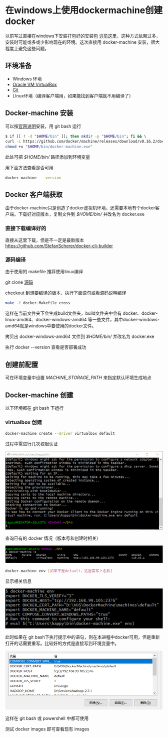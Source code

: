 # 在windows上使用dockermachine创建docker


以前写过直接在windows下安装打包好的安装包 [详见这里](https://wjhdec.github.io/post/2018-01-20-dockeronwin10/)，这种方式依赖过多，安装时可能或多或少影响现在的环境。这次直接用 docker-machine 安装，很大程度上避免这些问题。

<!-- more -->

## 环境准备

* Windows 环境
* [Oracle VM VirtualBox](<https://www.virtualbox.org/>)
* [Git](<https://git-scm.com/>)
* LInux环境（编译客户端用，如果能找到客户端就不用编译了）

## Docker-machine 安装

可以按[官网说明](https://docs.docker.com/machine/install-machine/)安装，用 git bash 运行

```bash
$ if [[ ! -d "$HOME/bin" ]]; then mkdir -p "$HOME/bin"; fi && \
curl -L https://github.com/docker/machine/releases/download/v0.16.2/docker-machine-Windows-x86_64.exe > "$HOME/bin/docker-machine.exe" && \
chmod +x "$HOME/bin/docker-machine.exe"
```

此处可把 *$HOME/bin/* 路径添加到环境变量

用下面方法查看是否可用

```bash
docker-machine  --version
```



## Docker 客户端获取

由于docker-machine只是创造了docker虚拟机环境，还需要本地有个docker客户端。下载好对应版本，复制文件到 *$HOME/bin/* 并改名为 docker.exe

### 直接下载编译好的

直接从这里下载，但是不一定是最新版本  https://github.com/StefanScherer/docker-cli-builder

### 源码编译

由于使用的 makefile 推荐使用linux编译

git clone [源码](https://github.com/docker/cli/tree/master)

checkout 到想要编译的版本，执行下面语句或看源码说明编译

```bash
make -f docker.Makefile cross
```

这样在当前文件夹下会生成build文件夹，build文件夹中会有 docker、docker-linux-amd64、docker-windows-amd64 等一些文件，其中docker-windows-amd64就是windows中要使用的docker文件。

拷贝出 docker-windows-amd64 文件到 *$HOME/bin/* 并改名为 docker.exe

执行 docker --version 查看是否部署成功

## 创建前配置

可在环境变量中设置 *MACHINE_STORAGE_PATH* 来指定默认环境生成地点



## Docker-machine 创建

以下环境都在 git bash 下运行

### virtualbox 创建

```bash
docker-machine create --driver virtualbox default
```

过程中需进行几次权限认证

![创建环境](1566394961063.png)

查询已有的 docker 情况（版本号和创建时相关）

![docker查看](1566425870034.png)

```bash
docker-machine env [如果不是default，这里需写上名称]
```

显示相关信息

![输出信息](image-20200302223248443.png)

此时如果在 git bash下执行提示中的语句，则在本进程中docker可用，但是重新打开的话需要重写。比较好的方式是直接写到环境变量中。

![环境变量](image-20200302223540617.png)

这样在 git bash 或  powershell 中都可使用

测试 docker images 即可查看现有 images
